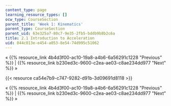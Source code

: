 ```yaml
---
content_type: page
learning_resource_types: []
ocw_type: CourseSection
parent_title: 'Week 1: Kinematics'
parent_type: CourseSection
parent_uid: 63e325a7-80c7-9e35-2fb5-bddb9b8b2c6a
title: 2.1 Introduction to Acceleration
uid: 044c013e-e454-a053-8e54-74d995c51062
---
```


« {{% resource_link 4b4d3f00-ac10-19a8-a4b6-6a56291c1228 "Previous" %}} | {{% resource_link b230ed3c-9600-c2ea-ae03-c8ae234dd977 "Next" %}} »

{{< resource ca54e7b9-c747-9282-d91b-3d09691d8118 >}}

« {{% resource_link 4b4d3f00-ac10-19a8-a4b6-6a56291c1228 "Previous" %}} | {{% resource_link b230ed3c-9600-c2ea-ae03-c8ae234dd977 "Next" %}} »